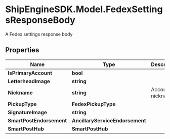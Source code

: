 # ShipEngineSDK.Model.FedexSettingsResponseBody
A Fedex settings response body

## Properties

Name | Type | Description | Notes
------------ | ------------- | ------------- | -------------
**IsPrimaryAccount** | **bool** |  | [optional] 
**LetterheadImage** | **string** |  | [optional] 
**Nickname** | **string** | Account nickname | [optional] 
**PickupType** | **FedexPickupType** |  | [optional] 
**SignatureImage** | **string** |  | [optional] 
**SmartPostEndorsement** | **AncillaryServiceEndorsement** |  | [optional] 
**SmartPostHub** | **SmartPostHub** |  | [optional] 

